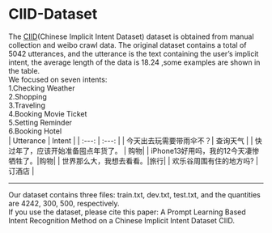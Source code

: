 # CIID-Dataset
The [CIID](https://drive.google.com/drive/folders/1UHdGzDl0ukFFU-zE7bntYW0p8Vje8gRQ?usp=drive_link)(Chinese Implicit Intent Dataset) dataset is obtained from manual collection and weibo crawl data. The original dataset contains a total of 5042 utterances, and the utterance is the text containing the user’s implicit intent, the average length of the data is 18.24 ,some examples are shown in the table.  
We focused on seven intents:  
1.Checking Weather  
2.Shopping   
3.Traveling  
4.Booking Movie Ticket  
5.Setting Reminder  
6.Booking Hotel  
| Utterance | Intent |
| :---: | :---: |
| 今天出去玩需要带雨伞不？| 查询天气 |
| 快过年了，应该开始准备囤点年货了。 | 购物|
| iPhone13好用吗，我的12今天凄惨牺牲了。|购物|
| 世界那么大，我想去看看。|旅行|
| 欢乐谷周围有住的地方吗? | 订酒店 |
***
Our dataset contains three files: train.txt, dev.txt, test.txt, and the quantities are 4242, 300, 500, respectively.  
If you use the dataset, please cite this paper: A Prompt Learning Based Intent Recognition Method on a Chinese Implicit Intent Dataset CIID.
